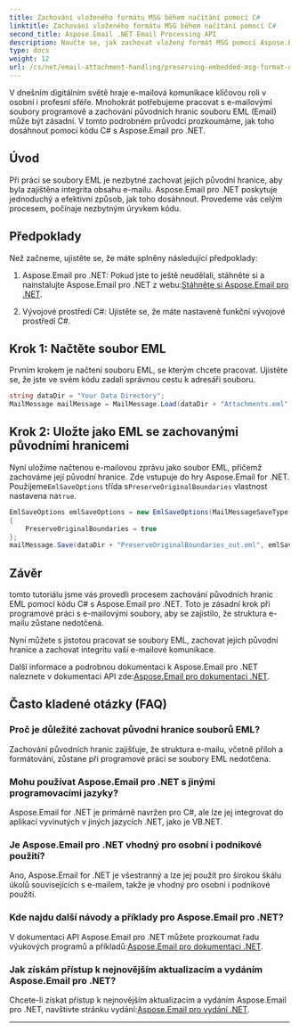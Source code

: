 ```yaml
---
title: Zachování vloženého formátu MSG během načítání pomocí C#
linktitle: Zachování vloženého formátu MSG během načítání pomocí C#
second_title: Aspose.Email .NET Email Processing API
description: Naučte se, jak zachovat vložený formát MSG pomocí Aspose.Email pro .NET. Průvodce krok za krokem se zdrojovým kódem.
type: docs
weight: 12
url: /cs/net/email-attachment-handling/preserving-embedded-msg-format-during-load-with-csharp/
---
```


V dnešním digitálním světě hraje e-mailová komunikace klíčovou roli v osobní i profesní sféře. Mnohokrát potřebujeme pracovat s e-mailovými soubory programově a zachování původních hranic souboru EML (Email) může být zásadní. V tomto podrobném průvodci prozkoumáme, jak toho dosáhnout pomocí kódu C# s Aspose.Email pro .NET.

## Úvod

Při práci se soubory EML je nezbytné zachovat jejich původní hranice, aby byla zajištěna integrita obsahu e-mailu. Aspose.Email pro .NET poskytuje jednoduchý a efektivní způsob, jak toho dosáhnout. Provedeme vás celým procesem, počínaje nezbytným úryvkem kódu.

## Předpoklady

Než začneme, ujistěte se, že máte splněny následující předpoklady:

1.  Aspose.Email pro .NET: Pokud jste to ještě neudělali, stáhněte si a nainstalujte Aspose.Email pro .NET z webu:[Stáhněte si Aspose.Email pro .NET](https://releases.aspose.com/email/net/).

2. Vývojové prostředí C#: Ujistěte se, že máte nastavené funkční vývojové prostředí C#.

## Krok 1: Načtěte soubor EML

Prvním krokem je načtení souboru EML, se kterým chcete pracovat. Ujistěte se, že jste ve svém kódu zadali správnou cestu k adresáři souboru.

```csharp
string dataDir = "Your Data Directory";
MailMessage mailMessage = MailMessage.Load(dataDir + "Attachments.eml");
```

## Krok 2: Uložte jako EML se zachovanými původními hranicemi

 Nyní uložíme načtenou e-mailovou zprávu jako soubor EML, přičemž zachováme její původní hranice. Zde vstupuje do hry Aspose.Email for .NET. Použijeme`EmlSaveOptions` třída s`PreserveOriginalBoundaries` vlastnost nastavena na`true`.

```csharp
EmlSaveOptions emlSaveOptions = new EmlSaveOptions(MailMessageSaveType.EmlFormat)
{
    PreserveOriginalBoundaries = true
};
mailMessage.Save(dataDir + "PreserveOriginalBoundaries_out.eml", emlSaveOptions);
```

## Závěr

tomto tutoriálu jsme vás provedli procesem zachování původních hranic EML pomocí kódu C# s Aspose.Email pro .NET. Toto je zásadní krok při programové práci s e-mailovými soubory, aby se zajistilo, že struktura e-mailu zůstane nedotčená.

Nyní můžete s jistotou pracovat se soubory EML, zachovat jejich původní hranice a zachovat integritu vaší e-mailové komunikace.

 Další informace a podrobnou dokumentaci k Aspose.Email pro .NET naleznete v dokumentaci API zde:[Aspose.Email pro dokumentaci .NET](https://reference.aspose.com/email/net/).

## Často kladené otázky (FAQ)

### Proč je důležité zachovat původní hranice souborů EML?
   
Zachování původních hranic zajišťuje, že struktura e-mailu, včetně příloh a formátování, zůstane při programové práci se soubory EML nedotčena.

### Mohu používat Aspose.Email pro .NET s jinými programovacími jazyky?

Aspose.Email for .NET je primárně navržen pro C#, ale lze jej integrovat do aplikací vyvinutých v jiných jazycích .NET, jako je VB.NET.

### Je Aspose.Email pro .NET vhodný pro osobní i podnikové použití?

Ano, Aspose.Email for .NET je všestranný a lze jej použít pro širokou škálu úkolů souvisejících s e-mailem, takže je vhodný pro osobní i podnikové použití.

### Kde najdu další návody a příklady pro Aspose.Email pro .NET?

 V dokumentaci API Aspose.Email pro .NET můžete prozkoumat řadu výukových programů a příkladů:[Aspose.Email pro dokumentaci .NET](https://reference.aspose.com/email/net/).

### Jak získám přístup k nejnovějším aktualizacím a vydáním Aspose.Email pro .NET?

 Chcete-li získat přístup k nejnovějším aktualizacím a vydáním Aspose.Email pro .NET, navštivte stránku vydání:[Aspose.Email pro vydání .NET](https://releases.aspose.com/email/net/).

---